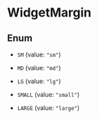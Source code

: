 

# WidgetMargin

## Enum


* `SM` (value: `"sm"`)

* `MD` (value: `"md"`)

* `LG` (value: `"lg"`)

* `SMALL` (value: `"small"`)

* `LARGE` (value: `"large"`)



